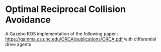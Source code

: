 # Optimal Reciprocal Collision Avoidance
A Gazebo ROS implementation of the following paper :  https://gamma.cs.unc.edu/ORCA/publications/ORCA.pdf  with differential drive agents
